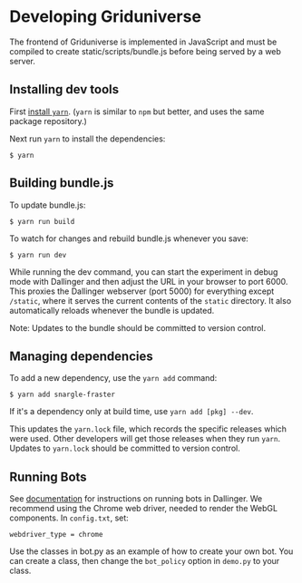 # Developing Griduniverse

The frontend of Griduniverse is implemented in JavaScript
and must be compiled to create static/scripts/bundle.js
before being served by a web server.

## Installing dev tools

First [install `yarn`](https://yarnpkg.com/en/docs/install).
(`yarn` is similar to `npm` but better,
and uses the same package repository.)

Next run `yarn` to install the dependencies:

    $ yarn

## Building bundle.js

To update bundle.js:

    $ yarn run build

To watch for changes and rebuild bundle.js whenever you save:

    $ yarn run dev

While running the dev command, you can start the experiment in debug mode
with Dallinger and then adjust the URL in your browser to port 6000.
This proxies the Dallinger webserver (port 5000) for everything except `/static`,
where it serves the current contents of the `static` directory.
It also automatically reloads whenever the bundle is updated.

Note: Updates to the bundle should be committed to version control.

## Managing dependencies

To add a new dependency, use the `yarn add` command:

    $ yarn add snargle-fraster

If it's a dependency only at build time, use `yarn add [pkg] --dev`.

This updates the `yarn.lock` file, which records the specific
releases which were used. Other developers will get those
releases when they run `yarn`. Updates to `yarn.lock`
should be committed to version control.

## Running Bots

See [documentation](http://docs.dallinger.io/en/latest/running_bots.html) for
instructions on running bots in Dallinger. We recommend using the Chrome
web driver, needed to render the WebGL components. In `config.txt`, set:

```
webdriver_type = chrome
```

Use the classes in bot.py as an example of how to create your own bot. You can
create a class, then change the `bot_policy` option in `demo.py` to your class.
